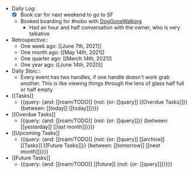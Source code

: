 - Daily Log:
    - [x] Book car for next weekend to go to SF
    - Booked boarding for #nobo with [DogGoneWalking](https://www.yelp.com/biz/dog-gone-walking-redwood-city-2)
        - Had an hour and half conversation with the owner, who is very talkative
- Retrospective::
    - One week ago: [[June 7th, 2021]]
    - One month ago: [[May 14th, 2021]]
    - One quarter ago: [[March 14th, 2021]]
    - One year ago: [[June 14th, 2020]]
- Daily Stoic::
    - Every event has two handles, if one handle doesn't work grab another. This is like viewing things through the lens of glass half full or half empty
- [[Tasks]]
    - {{query: {and: [[roam/TODO]] {not: {or: [[query]] [[Overdue Tasks]]}} {between: [[today]] [[today]]}}}}
- [[Overdue Tasks]]
    - {{query: {and: [[roam/TODO]] {not: {or: [[query]]}} {between: [[yesterday]] [[last month]]}}}}
- [[Upcoming Tasks]]
    - {{query: {and: [[roam/TODO]] {not: {or: [[query]] [[archive]] [[Tasks]] [[Future Tasks]]}} {between: [[tomorrow]] [[next month]]}}}}
- [[Future Tasks]]
    - {{query: {and: [[roam/TODO]] [[future]] {not: {or: [[query]]}}}}}

